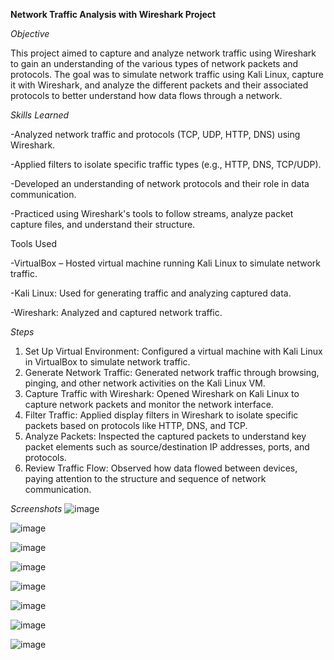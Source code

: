 **Network Traffic Analysis with Wireshark Project**

*Objective*

This project aimed to capture and analyze network traffic using Wireshark to gain an understanding of the various types of network packets and protocols. The goal was to simulate network traffic using Kali Linux, capture it with Wireshark, and analyze the different packets and their associated protocols to better understand how data flows through a network.

*Skills Learned*

-Analyzed network traffic and protocols (TCP, UDP, HTTP, DNS) using Wireshark.

-Applied filters to isolate specific traffic types (e.g., HTTP, DNS, TCP/UDP).

-Developed an understanding of network protocols and their role in data communication.

-Practiced using Wireshark's tools to follow streams, analyze packet capture files, and understand their structure.

Tools Used

-VirtualBox – Hosted virtual machine running Kali Linux to simulate network traffic.

-Kali Linux: Used for generating traffic and analyzing captured data.

-Wireshark: Analyzed and captured network traffic.

*Steps*

1. Set Up Virtual Environment: Configured a virtual machine with Kali Linux in VirtualBox to simulate network traffic.
2. Generate Network Traffic: Generated network traffic through browsing, pinging, and other network activities on the Kali Linux VM.
3. Capture Traffic with Wireshark: Opened Wireshark on Kali Linux to capture network packets and monitor the network interface.
4. Filter Traffic: Applied display filters in Wireshark to isolate specific packets based on protocols like HTTP, DNS, and TCP.
5. Analyze Packets: Inspected the captured packets to understand key packet elements such as source/destination IP addresses, ports, and protocols.
6. Review Traffic Flow: Observed how data flowed between devices, paying attention to the structure and sequence of network communication.

*Screenshots*
![image](https://github.com/user-attachments/assets/05b23508-d9ee-42bf-9ee3-a543d36ab118)

![image](https://github.com/user-attachments/assets/6c525966-bc9c-42d3-be12-8cb19bb7822e)

![image](https://github.com/user-attachments/assets/a365d656-903d-479a-bae7-c31d90cafdd9)

![image](https://github.com/user-attachments/assets/8bb0f05c-2683-48af-bd84-695cf3c5348e)

![image](https://github.com/user-attachments/assets/9c632f1a-b885-4a3f-8312-d9fc4a0ca8c8)

![image](https://github.com/user-attachments/assets/c1356c1f-516b-4b0b-a644-df3458e4bd33)

![image](https://github.com/user-attachments/assets/bfb37f3e-fe0a-43e2-bcff-ee5a99cace3e)

![image](https://github.com/user-attachments/assets/fa6e61ed-f33c-493a-96c0-894e07313173)




